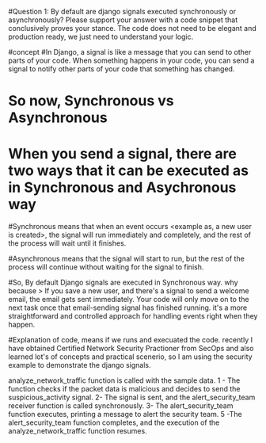 #Question 1: By default are django signals executed synchronously or asynchronously? Please support your answer with a code snippet that conclusively proves your stance. The code does not need to be elegant and production ready, we just need to understand your logic.

#concept
#In Django, a signal is like a message that you can send to other parts of your code. When something happens in your code, you can send a signal to notify other parts of your code that something has changed.

# So now, Synchronous vs Asynchronous

# When you send a signal, there are two ways that it can be executed as in Synchronous and Asychronous way

#Synchronous means that when an event occurs <example as, a new user is created>, the signal will run immediately and completely, and the rest of the process will wait until it finishes.

#Asynchronous means that the signal will start to run, but the rest of the process will continue without waiting for the signal to finish.

#So, By default Django signals are executed in Synchronous way. why because > If you save a new user, and there's a signal to send a welcome email, the email gets sent immediately. Your code will only move on to the next task once that email-sending signal has finished running. it's a more straightforward and controlled approach for handling events right when they happen.

#Explanation of code, means if we runs and execuated the code. recently I have obtained Certified Network Security Practioner from SecOps and also learned lot's of concepts and practical scenerio, so I am using the security example to demonstrate the django signals.

analyze_network_traffic function is called with the sample data.
1 - The function checks if the packet data is malicious and decides to send the suspicious_activity signal.
2- The signal is sent, and the alert_security_team receiver function is called synchronously.
3- The alert_security_team function executes, printing a message to alert the security team.
5 -The alert_security_team function completes, and the execution of the analyze_network_traffic function resumes.
